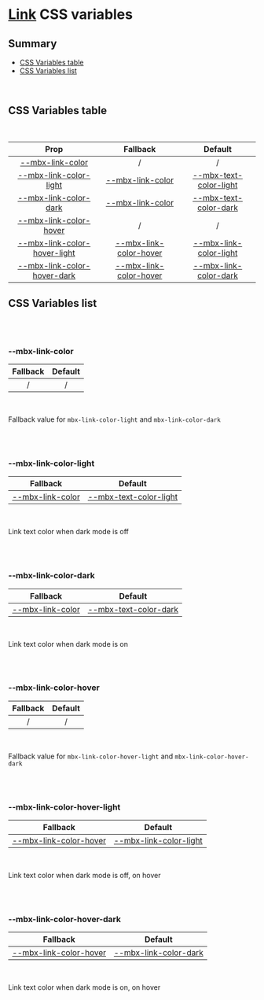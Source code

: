 # [Link](index.md) CSS variables

## Summary

- [CSS Variables table](#css-variables-table)
- [CSS Variables list](#css-variables-list)

<br>

## CSS Variables table

<br>

| <div style='text-align:center;margin:auto;'>Prop</div>                                                         | <div style='text-align:center;margin:auto;'>Fallback</div>                                         | <div style='text-align:center;margin:auto;'>Default</div>                                                                                                              |
| -------------------------------------------------------------------------------------------------------------- | -------------------------------------------------------------------------------------------------- | ---------------------------------------------------------------------------------------------------------------------------------------------------------------------- |
| <div style='text-align:center;margin:auto;'>[--mbx-link-color](#-mbx-link-color)</div>                         | <div style='text-align:center;margin:auto;'>/</div>                                                | <div style='text-align:center;margin:auto;'>/</div>                                                                                                                    |
| <div style='text-align:center;margin:auto;'>[--mbx-link-color-light](#-mbx-link-color-light)</div>             | <div style='text-align:center;margin:auto;'>[--mbx-link-color](#-mbx-link-color)</div>             | <div style='text-align:center;margin:auto;'>[--mbx-text-color-light](https://cianciarusocataldo.github.io/mobrix-ui/docs/shared/css-vars/#-mbx-text-color-light)</div> |
| <div style='text-align:center;margin:auto;'>[--mbx-link-color-dark](#-mbx-link-color-dark)</div>               | <div style='text-align:center;margin:auto;'>[--mbx-link-color](#-mbx-link-color)</div>             | <div style='text-align:center;margin:auto;'>[--mbx-text-color-dark](https://cianciarusocataldo.github.io/mobrix-ui/docs/shared/css-vars/#-mbx-text-color-dark)</div>   |
| <div style='text-align:center;margin:auto;'>[--mbx-link-color-hover](#-mbx-link-color-hover)</div>             | <div style='text-align:center;margin:auto;'>/</div>                                                | <div style='text-align:center;margin:auto;'>/</div>                                                                                                                    |
| <div style='text-align:center;margin:auto;'>[--mbx-link-color-hover-light](#-mbx-link-color-hover-light)</div> | <div style='text-align:center;margin:auto;'>[--mbx-link-color-hover](#-mbx-link-color-hover)</div> | <div style='text-align:center;margin:auto;'>[--mbx-link-color-light](#-mbx-link-color-light)</div>                                                                     |
| <div style='text-align:center;margin:auto;'>[--mbx-link-color-hover-dark](#-mbx-link-color-hover-dark)</div>   | <div style='text-align:center;margin:auto;'>[--mbx-link-color-hover](#-mbx-link-color-hover)</div> | <div style='text-align:center;margin:auto;'>[--mbx-link-color-dark](#-mbx-link-color-dark)</div>                                                                       |

## CSS Variables list

<br>

<br>

### --mbx-link-color

| <div style='text-align:center;margin:auto;'>Fallback</div> | <div style='text-align:center;margin:auto;'>Default</div> |
| ---------------------------------------------------------- | --------------------------------------------------------- |
| <div style='text-align:center;margin:auto;'>/</div>        | <div style='text-align:center;margin:auto;'>/</div>       |

<br>

Fallback value for `mbx-link-color-light` and `mbx-link-color-dark`

<br>

<br>

### --mbx-link-color-light

| <div style='text-align:center;margin:auto;'>Fallback</div>                             | <div style='text-align:center;margin:auto;'>Default</div>                                                                                                              |
| -------------------------------------------------------------------------------------- | ---------------------------------------------------------------------------------------------------------------------------------------------------------------------- |
| <div style='text-align:center;margin:auto;'>[--mbx-link-color](#-mbx-link-color)</div> | <div style='text-align:center;margin:auto;'>[--mbx-text-color-light](https://cianciarusocataldo.github.io/mobrix-ui/docs/shared/css-vars/#-mbx-text-color-light)</div> |

<br>

Link text color when dark mode is off

<br>

<br>

### --mbx-link-color-dark

| <div style='text-align:center;margin:auto;'>Fallback</div>                             | <div style='text-align:center;margin:auto;'>Default</div>                                                                                                            |
| -------------------------------------------------------------------------------------- | -------------------------------------------------------------------------------------------------------------------------------------------------------------------- |
| <div style='text-align:center;margin:auto;'>[--mbx-link-color](#-mbx-link-color)</div> | <div style='text-align:center;margin:auto;'>[--mbx-text-color-dark](https://cianciarusocataldo.github.io/mobrix-ui/docs/shared/css-vars/#-mbx-text-color-dark)</div> |

<br>

Link text color when dark mode is on

<br>

<br>

### --mbx-link-color-hover

| <div style='text-align:center;margin:auto;'>Fallback</div> | <div style='text-align:center;margin:auto;'>Default</div> |
| ---------------------------------------------------------- | --------------------------------------------------------- |
| <div style='text-align:center;margin:auto;'>/</div>        | <div style='text-align:center;margin:auto;'>/</div>       |

<br>

Fallback value for `mbx-link-color-hover-light` and `mbx-link-color-hover-dark`

<br>

<br>

### --mbx-link-color-hover-light

| <div style='text-align:center;margin:auto;'>Fallback</div>                                         | <div style='text-align:center;margin:auto;'>Default</div>                                          |
| -------------------------------------------------------------------------------------------------- | -------------------------------------------------------------------------------------------------- |
| <div style='text-align:center;margin:auto;'>[--mbx-link-color-hover](#-mbx-link-color-hover)</div> | <div style='text-align:center;margin:auto;'>[--mbx-link-color-light](#-mbx-link-color-light)</div> |

<br>

Link text color when dark mode is off, on hover

<br>

<br>

### --mbx-link-color-hover-dark

| <div style='text-align:center;margin:auto;'>Fallback</div>                                         | <div style='text-align:center;margin:auto;'>Default</div>                                        |
| -------------------------------------------------------------------------------------------------- | ------------------------------------------------------------------------------------------------ |
| <div style='text-align:center;margin:auto;'>[--mbx-link-color-hover](#-mbx-link-color-hover)</div> | <div style='text-align:center;margin:auto;'>[--mbx-link-color-dark](#-mbx-link-color-dark)</div> |

<br>

Link text color when dark mode is on, on hover

<br>
